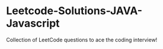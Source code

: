 # Leetcode-Solutions-JAVA-Javascript
Collection of LeetCode questions to ace the coding interview! 
